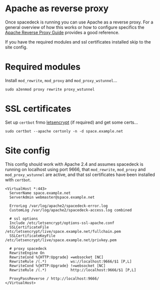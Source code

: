 
# Apache as reverse proxy

Once spacedeck is running you can use Apache as a reverse proxy. For a general overview of how this works or how to configure specifics the [Apache Reverse Proxy Guide](https://httpd.apache.org/docs/2.4/howto/reverse_proxy.html) provides a good reference.

If you have the required modules and ssl certificates installed skip to the site config.

# Required modules

Install `mod_rewrite`, `mod_proxy` and `mod_proxy_wstunnel`…

```
sudo a2enmod proxy rewrite proxy_wstunnel
```

# SSL certificates

Set up `certbot` frmo [letsencrypt](https://letsencrypt.org/) (if required) and get some certs…

```
sudo certbot --apache certonly -n -d space.example.net
```

# Site config

This config should work with Apache 2.4 and assumes spacedeck is running on localhost using port 9666, that `mod_rewrite`, `mod_proxy` and `mod_proxy_wstunnel` are active, and that ssl certificates have been installed with `certbot`.


```
<VirtualHost *:443>
  ServerName space.example.net
  ServerAdmin webmaster@space.example.net

  ErrorLog /var/log/apache2/spacedeck-error.log
  CustomLog /var/log/apache2/spacedeck-access.log combined

  # ssl options
  Include /etc/letsencrypt/options-ssl-apache.conf
  SSLCertificateFile /etc/letsencrypt/live/space.example.net/fullchain.pem
  SSLCertificateKeyFile /etc/letsencrypt/live/space.example.net/privkey.pem

  # proxy spacedeck
  RewriteEngine On
  RewriteCond %{HTTP:Upgrade} =websocket [NC]
  RewriteRule /(.*)           ws://localhost:9666/$1 [P,L]
  RewriteCond %{HTTP:Upgrade} !=websocket [NC]
  RewriteRule /(.*)           http://localhost:9666/$1 [P,L]

  ProxyPassReverse / http://localhost:9666/
</VirtualHost>
```

